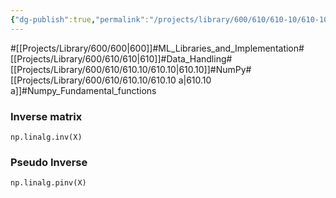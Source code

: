 ```yaml
---
{"dg-publish":true,"permalink":"/projects/library/600/610/610-10/610-10-a/","noteIcon":"0","created":"2024-01-29T21:26:26.679+09:00","updated":"2024-04-05T18:39:07.464+09:00"}
---
```


#[[Projects/Library/600/600\|600]]#ML_Libraries_and_Implementation#[[Projects/Library/600/610/610\|610]]#Data_Handling#[[Projects/Library/600/610/610.10/610.10\|610.10]]#NumPy#[[Projects/Library/600/610/610.10/610.10 a\|610.10 a]]#Numpy_Fundamental_functions








### Inverse matrix
`np.linalg.inv(X)`

### Pseudo Inverse
`np.linalg.pinv(X)`